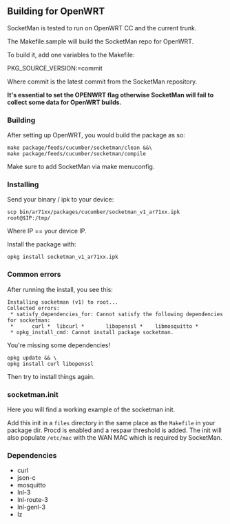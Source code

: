 ## Building for OpenWRT

SocketMan is tested to run on OpenWRT CC and the current trunk.

The Makefile.sample will build the SocketMan repo for OpenWRT.

To build it, add one variables to the Makefile:

PKG_SOURCE_VERSION:=commit

Where commit is the latest commit from the SocketMan repository.

**It's essential to set the __OPENWRT__ flag otherwise SocketMan will fail to collect some data for OpenWRT builds.**

### Building

After setting up OpenWRT, you would build the package as so:

```
make package/feeds/cucumber/socketman/clean &&\
make package/feeds/cucumber/socketman/compile
```

Make sure to add SocketMan via make menuconfig.

### Installing

Send your binary / ipk to your device:

```
scp bin/ar71xx/packages/cucumber/socketman_v1_ar71xx.ipk root@$IP:/tmp/
```

Where IP == your device IP.

Install the package with:

```
opkg install socketman_v1_ar71xx.ipk
```

### Common errors

After running the install, you see this:

```
Installing socketman (v1) to root...
Collected errors:
 * satisfy_dependencies_for: Cannot satisfy the following dependencies for socketman:
 *      curl *  libcurl *       libopenssl *    libmosquitto *
 * opkg_install_cmd: Cannot install package socketman.
 ```

 You're missing some dependencies!

 ```
 opkg update && \
 opkg install curl libopenssl
 ```

 Then try to install things again.
 
 ### socketman.init
 
Here you will find a working example of the socketman init.
 
Add this init in a ```files``` directory in the same place as the ```Makefile``` in your package dir.
Procd is enabled and a respaw threshold is added. 
The init will also populate ```/etc/mac``` with the WAN MAC which is required by SocketMan.

### Dependencies

 - curl
 - json-c
 - mosquitto
 - lnl-3
 - lnl-route-3
 - lnl-genl-3
 - lz
